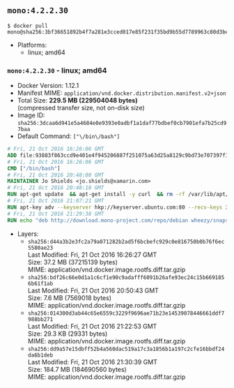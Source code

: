 ## `mono:4.2.2.30`

```console
$ docker pull mono@sha256:3bf36651892b4f7a281e3cced017e85f231f35bd9b55d7789963c80d3bef1e44
```

-	Platforms:
	-	linux; amd64

### `mono:4.2.2.30` - linux; amd64

-	Docker Version: 1.12.1
-	Manifest MIME: `application/vnd.docker.distribution.manifest.v2+json`
-	Total Size: **229.5 MB (229504048 bytes)**  
	(compressed transfer size, not on-disk size)
-	Image ID: `sha256:3dcaa6d941e5a4684e0e9393e0adbf1a1daf77bdbef0cb7901efa7b25cd97baa`
-	Default Command: `["\/bin\/bash"]`

```dockerfile
# Fri, 21 Oct 2016 16:26:06 GMT
ADD file:93883f863ccd9e401e4f945206887f251075a63d25a8129c9bd73e707397f109 in / 
# Fri, 21 Oct 2016 16:26:06 GMT
CMD ["/bin/bash"]
# Fri, 21 Oct 2016 20:48:08 GMT
MAINTAINER Jo Shields <jo.shields@xamarin.com>
# Fri, 21 Oct 2016 20:48:18 GMT
RUN apt-get update 	&& apt-get install -y curl 	&& rm -rf /var/lib/apt/lists/*
# Fri, 21 Oct 2016 21:07:21 GMT
RUN apt-key adv --keyserver hkp://keyserver.ubuntu.com:80 --recv-keys 3FA7E0328081BFF6A14DA29AA6A19B38D3D831EF
# Fri, 21 Oct 2016 21:29:38 GMT
RUN echo "deb http://download.mono-project.com/repo/debian wheezy/snapshots/4.2.2.30 main" > /etc/apt/sources.list.d/mono-xamarin.list 	&& apt-get update 	&& apt-get install -y mono-devel ca-certificates-mono fsharp mono-vbnc nuget 	&& rm -rf /var/lib/apt/lists/*
```

-	Layers:
	-	`sha256:d44a3b2e3fc2a79a071282b2ad5f6bcbefc929c0e816750b0b76f6ec5580ae23`  
		Last Modified: Fri, 21 Oct 2016 16:26:27 GMT  
		Size: 37.2 MB (37215139 bytes)  
		MIME: application/vnd.docker.image.rootfs.diff.tar.gzip
	-	`sha256:bdf26c66e0d1a1c6cf1e90c9adafff6091b26afe93ec24c15b6691856b61f1ab`  
		Last Modified: Fri, 21 Oct 2016 20:50:43 GMT  
		Size: 7.6 MB (7569018 bytes)  
		MIME: application/vnd.docker.image.rootfs.diff.tar.gzip
	-	`sha256:014300d3ab44c65e6559c3229f9696ae71b23e14539078446661ddf7988bb271`  
		Last Modified: Fri, 21 Oct 2016 21:22:53 GMT  
		Size: 29.3 KB (29331 bytes)  
		MIME: application/vnd.docker.image.rootfs.diff.tar.gzip
	-	`sha256:dd9a57e15dbff52b4a560dac519a17c3a1856b1a197c2cfe16bbdf24da6b1deb`  
		Last Modified: Fri, 21 Oct 2016 21:30:39 GMT  
		Size: 184.7 MB (184690560 bytes)  
		MIME: application/vnd.docker.image.rootfs.diff.tar.gzip

